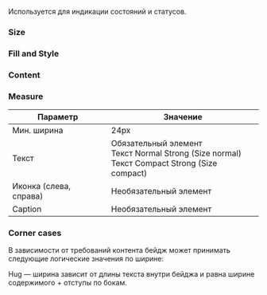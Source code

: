 Используется для индикации состояний и статусов.

<!-- example(badge-overview) -->

### Size

<!-- example(badge-size) -->

### Fill and Style

<!-- example(badge-fill-and-style) -->

### Content

<!-- example(badge-content) -->

### Measure

| Параметр               | Значение                                                                                         |
| ---------------------- | ------------------------------------------------------------------------------------------------ |
| Мин. ширина            | 24px                                                                                             |
| Текст                  | Обязательный элемент<br>Текст Normal Strong (Size normal)<br>Текст Compact Strong (Size compact) |
| Иконка (слева, справа) | Необязательный элемент                                                                           |
| Caption                | Необязательный элемент                                                                           |

### Corner cases

В зависимости от требований контента бейдж может принимать следующие логические значения по ширине:

Hug — ширина зависит от длины текста внутри бейджа и равна ширине содержимого + отступы по бокам.

<!-- example(badge-hug-content) -->
